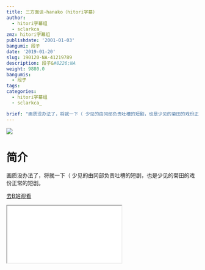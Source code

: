 ```yaml
---
title: 三方面谈-hanako（hitori字幕）
author:
  - hitori字幕组
  - sclarkca_
zmz: hitori字幕组
publishdate: '2001-01-03'
bangumi: 段子
date: '2019-01-20'
slug: 190120-NA-41219789
description: 段子&#8226;NA
weight: 9880.0
bangumis:
  - 段子
tags:
categories:
  - hitori字幕组
  - sclarkca_

brief: "画质没办法了，将就一下（ 少见的由冈部负责吐槽的短剧，也是少见的菊田的戏份正常的短剧。"
---
```

![](https://i.imgur.com/nge1FTz.jpg)
# 简介  
画质没办法了，将就一下（
少见的由冈部负责吐槽的短剧，也是少见的菊田的戏份正常的短剧。  

[去B站观看](https://www.bilibili.com/video/av41219789/)
<div class ="resp-container"><iframe class="testiframe" src="//player.bilibili.com/player.html?aid=41219789"", scrolling="no", allowfullscreen="true" > </iframe></div> 
